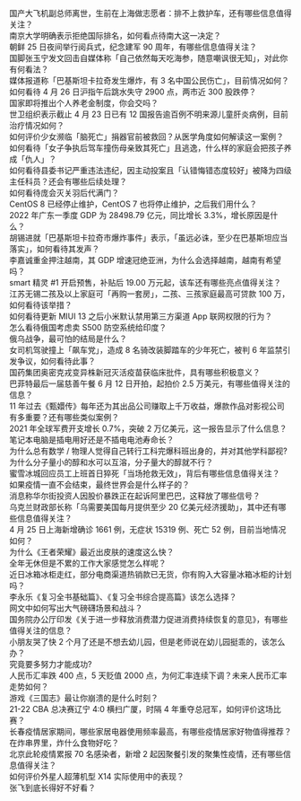 国产大飞机副总师离世，生前在上海做志愿者：排不上救护车，还有哪些信息值得关注？  
南京大学明确表示拒绝国际排名，如何看点待南大这一决定？  
朝鲜 25 日夜间举行阅兵式，纪念建军 90 周年，有哪些信息值得关注？  
国脚张玉宁发文回击自媒体称「自己依然每天吃海参，随意嘲讽很无知」，对此你有何看法？  
媒体报道称「巴基斯坦卡拉奇发生爆炸，有 3 名中国公民伤亡」，目前情况如何？  
如何看待  4 月 26 日沪指午后跳水失守 2900 点，两市近 300 股跌停？  
国家即将推出个人养老金制度，你会交吗？  
世卫组织表示截止 4 月 23 日已有 12 国报告逾百例不明来源儿童肝炎病例，目前治疗情况如何？  
如何评价少女濒临「脑死亡」捐器官前被救回？从医学角度如何解读这一案例？  
如何看待「女子争执后驾车撞伤母亲致其死亡」且逃逸，什么样的家庭会把孩子养成「仇人」？  
如何看待县委书记严重违法违纪，因主动投案且「认错悔错态度较好」被降为四级主任科员？还会有哪些后续处理？  
如何看待庞会灭关羽后代满门？  
CentOS 8 已经停止维护，CentOS 7 也将停止维护，之后我们用什么？  
2022 年广东一季度 GDP 为 28498.79 亿元，同比增长 3.3%，增长原因是什么？  
胡锡进就「巴基斯坦卡拉奇市爆炸事件」表示，「虽远必诛，至少在巴基斯坦应当落实」，如何看待其发声？  
李嘉诚重金押注越南，其 GDP 增速冠绝亚洲，为什么会选择越南，越南有希望吗？  
smart 精灵 #1 开启预售，补贴后 19.00 万元起，该车还有哪些亮点值得关注？  
江苏无锡二孩及以上家庭可「再购一套房」，二孩、三孩家庭最高可贷款 100 万，如何看待该举措？  
如何看待更新 MIUI 13 之后小米默认禁用第三方渠道 App 联网权限的行为？  
怎么看待俄国考虑卖 S500 防空系统给印度？  
俄乌战争，最可怕的结局是什么？  
女司机驾驶撞上「飙车党」，造成 8 名骑改装脚踏车的少年死亡，被判 6 年监禁引发争议，如何看待此事？  
国药集团奥密克戎变异株新冠灭活疫苗获临床批件，具有哪些积极意义？  
巴菲特最后一届慈善午餐 6 月 12 日开拍，起拍价 2.5 万美元，有哪些值得关注的信息？  
11 年过去《甄嬛传》每年还为其出品公司赚取上千万收益，爆款作品对影视公司有多重要？还有哪些类似案例？  
2021 年全球军费开支增长 0.7%，突破 2 万亿美元，这一报告显示了什么信息？  
笔记本电脑是插电用好还是不插电电池寿命长？  
为什么总有数学 / 物理人觉得自己转行工科完爆科班出身的，并对其他学科鄙视?  
为什么分子量小的醇和水可以互溶，分子量大的醇就不行？  
蜜雪冰城回应员工上班首日猝死「当场抢救无效」，背后有哪些信息值得关注？  
如果疫情一直不会结束，最终世界会是什么样子的？  
消息称华尔街投资人因股价暴跌正在起诉阿里巴巴，这释放了哪些信号？  
乌克兰财政部长称「乌需要美国每月提供至少 20 亿美元经济援助」，其中还有哪些信息值得关注？  
4 月 25 日上海新增确诊 1661 例，无症状 15319 例、死亡 52 例，目前当地情况如何？  
为什么《王者荣耀》最近出皮肤的速度这么快？  
全年无休但是不累的工作大家感觉怎么样呢？  
近日冰箱冰柜走红，部分电商渠道热销款已无货，你有购入大容量冰箱冰柜的计划吗？  
李永乐《复习全书基础篇》、《复习全书综合提高篇》该怎么选择？  
网文中如何写出大气磅礴场景和战斗？  
国务院办公厅印发《关于进一步释放消费潜力促进消费持续恢复的意见》，有哪些值得关注的信息？  
小朋友哭了快 2 个月了还是不想去幼儿园，但是老师说在幼儿园挺乖的，该怎么办？  
究竟要多努力才能成功?  
人民币汇率跌 400 点，5 天贬值 2000 点，为何汇率连续下调？未来人民币汇率走势如何？  
游戏《三国志》最让你崩溃的是什么时刻？  
21-22 CBA 总决赛辽宁 4:0 横扫广厦，时隔 4 年重夺总冠军，如何评价这场比赛？  
长春疫情居家期间，哪些家居电器使用频率最高，有哪些疫情居家好物值得推荐？  
在炸串界里，炸什么食物好吃？  
北京此轮疫情累报 70 名感染者，新增 2 起因聚餐引发的聚集性疫情，还有哪些信息值得关注？  
如何评价外星人超薄机型 X14 实际使用中的表现？  
张飞到底长得好不好看？  
